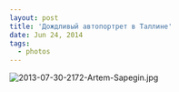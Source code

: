 ```yaml
---
layout: post
title: 'Дождливый автопортрет в Таллине'
date: Jun 24, 2014
tags:
  - photos
---
```


![2013-07-30-2172-Artem-Sapegin.jpg](photo://1257)
